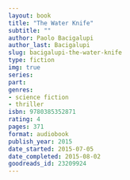 ```yaml
---
layout: book
title: "The Water Knife"
subtitle: ""
author: Paolo Bacigalupi
author_last: Bacigalupi
slug: bacigalupi-the-water-knife
type: fiction
img: true
series: 
part: 
genres:
- science fiction
- thriller
isbn: 9780385352871
rating: 4
pages: 371
format: audiobook
publish_year: 2015
date_started: 2015-07-05
date_completed: 2015-08-02
goodreads_id: 23209924
---
```

